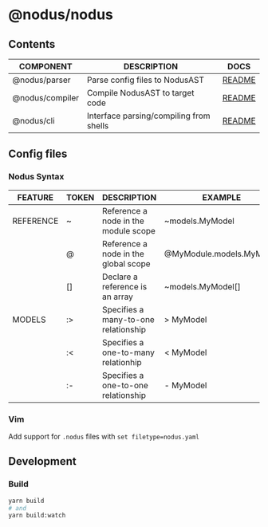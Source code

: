 # @nodus/nodus

## Contents

| COMPONENT       | DESCRIPTION                             | DOCS                           |
| --------------- | --------------------------------------- | ------------------------------ |
| @nodus/parser   | Parse config files to NodusAST          | [README](./parser/README.md)   |
| @nodus/compiler | Compile NodusAST to target code         | [README](./compiler/README.md) |
| @nodus/cli      | Interface parsing/compiling from shells | [README](./cli/README.md)      |

## Config files

### Nodus Syntax

| FEATURE   | TOKEN | DESCRIPTION                          | EXAMPLE                  |
| --------- | ----- | ------------------------------------ | ------------------------ |
| REFERENCE | ~     | Reference a node in the module scope | ~models.MyModel          |
|           | @     | Reference a node in the global scope | @MyModule.models.MyModel |
|           | []    | Declare a reference is an array      | ~models.MyModel[]        |
| MODELS    | :>    | Specifies a many-to-one relationship | > MyModel                |
|           | :<    | Specifies a one-to-many relationhip  | < MyModel                |
|           | :-    | Specifies a one-to-one relationship  | - MyModel                |

### Vim

Add support for `.nodus` files with `set filetype=nodus.yaml`

## Development

### Build

```bash
yarn build
# and
yarn build:watch
```
